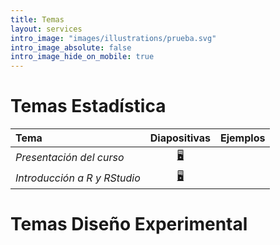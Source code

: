 ```yaml
---
title: Temas
layout: services
intro_image: "images/illustrations/prueba.svg"
intro_image_absolute: false
intro_image_hide_on_mobile: true
---
```


# Temas Estadística

| Tema | Diapositivas | Ejemplos |
| :--- | :----------: | :------: |
| *Presentación del curso* | [🖥️](/temas/Statistics-202501/01-curso/01-curso.html) | |
| *Introducción a R y RStudio* | [🖥️](/temas/Statistics-202501/02-R-RStudio/01-r-rstudio.html) | |


# Temas Diseño Experimental

  
    
    